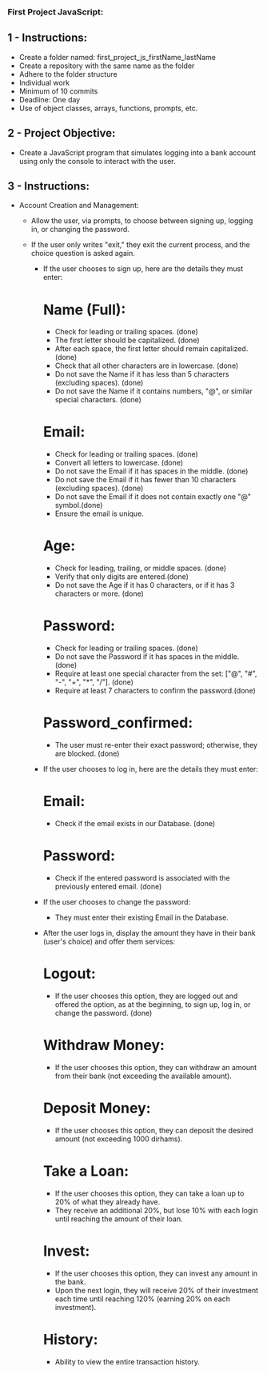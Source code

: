 ### First Project JavaScript:

## 1 - Instructions:
- Create a folder named: first_project_js_firstName_lastName
- Create a repository with the same name as the folder
- Adhere to the folder structure
- Individual work
- Minimum of 10 commits
- Deadline: One day
- Use of object classes, arrays, functions, prompts, etc.

## 2 - Project Objective:
- Create a JavaScript program that simulates logging into a bank account using only the console to interact with the user.

## 3 - Instructions:
- Account Creation and Management:

    + Allow the user, via prompts, to choose between signing up, logging in, or changing the password.

    + If the user only writes "exit," they exit the current process, and the choice question is asked again.
        * If the user chooses to sign up, here are the details they must enter:
            # Name (Full):
            - Check for leading or trailing spaces. (done)
            - The first letter should be capitalized. (done)
            - After each space, the first letter should remain capitalized. (done)
            - Check that all other characters are in lowercase. (done)
            - Do not save the Name if it has less than 5 characters (excluding spaces). (done)
            - Do not save the Name if it contains numbers, "@", or similar special characters. (done)

            # Email:
            - Check for leading or trailing spaces. (done)
            - Convert all letters to lowercase. (done)
            - Do not save the Email if it has spaces in the middle. (done)
            - Do not save the Email if it has fewer than 10 characters (excluding spaces). (done)
            - Do not save the Email if it does not contain exactly one "@" symbol.(done)
            - Ensure the email is unique. 

            # Age:
            - Check for leading, trailing, or middle spaces. (done)
            - Verify that only digits are entered.(done)
            - Do not save the Age if it has 0 characters, or if it has 3 characters or more. (done)

            # Password:
            - Check for leading or trailing spaces.  (done)
            - Do not save the Password if it has spaces in the middle. (done)
            - Require at least one special character from the set: ["@", "#", "-", "+", "*", "/"]. (done)
            - Require at least 7 characters to confirm the password.(done)

            # Password_confirmed:
            - The user must re-enter their exact password; otherwise, they are blocked. (done)

        * If the user chooses to log in, here are the details they must enter:
            # Email:
            - Check if the email exists in our Database. (done)
            
            # Password:
            - Check if the entered password is associated with the previously entered email. (done) 

        * If the user chooses to change the password:
            - They must enter their existing Email in the Database.

        * After the user logs in, display the amount they have in their bank (user's choice) and offer them services:
            # Logout:
            - If the user chooses this option, they are logged out and offered the option, as at the beginning, to sign up, log in, or change the password. (done)
            
            # Withdraw Money:
            - If the user chooses this option, they can withdraw an amount from their bank (not exceeding the available amount).
            
            # Deposit Money:
            - If the user chooses this option, they can deposit the desired amount (not exceeding 1000 dirhams).
            
            # Take a Loan:
            - If the user chooses this option, they can take a loan up to 20% of what they already have.
            - They receive an additional 20%, but lose 10% with each login until reaching the amount of their loan.
            
            # Invest:
            - If the user chooses this option, they can invest any amount in the bank.
            - Upon the next login, they will receive 20% of their investment each time until reaching 120% (earning 20% on each investment).
            
            # History:
            - Ability to view the entire transaction history.
